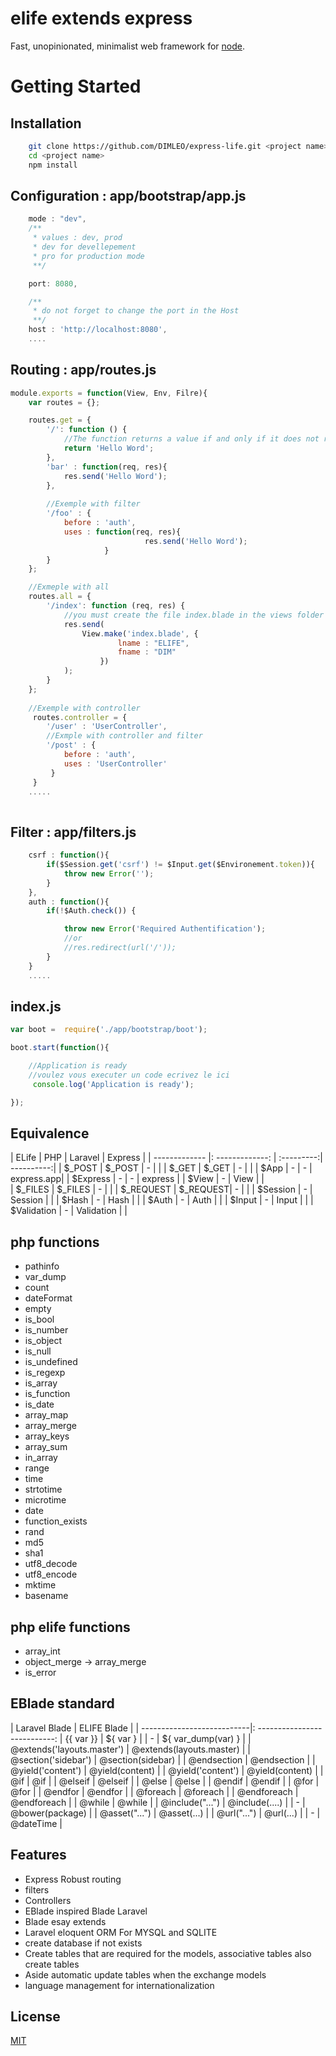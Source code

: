 # elife extends express

Fast, unopinionated, minimalist web framework for [node](http://nodejs.org).


# Getting Started

## Installation

```bash
    git clone https://github.com/DIMLEO/express-life.git <project name>
    cd <project name>
    npm install
```

## Configuration : app/bootstrap/app.js
```js
    mode : "dev", 
    /**
     * values : dev, prod
     * dev for devellepement 
     * pro for production mode 
     **/

    port: 8080,

    /**
     * do not forget to change the port in the Host
     **/
    host : 'http://localhost:8080',
    ....
```

## Routing : app/routes.js

```js
module.exports = function(View, Env, Filre){
    var routes = {};

    routes.get = {
        '/': function () {
            //The function returns a value if and only if it does not receive parameters
            return 'Hello Word';
        },
        'bar' : function(req, res){
            res.send('Hello Word');
        },
        
        //Exemple with filter
        '/foo' : {
            before : 'auth',
            uses : function(req, res){
                              res.send('Hello Word'); 
                     }
        }
    };

    //Exmeple with all
    routes.all = {
        '/index': function (req, res) {
            //you must create the file index.blade in the views folder
            res.send(
                View.make('index.blade', {
                        lname : "ELIFE",
                        fname : "DIM"
                    })
            );
        }
    };
    
    //Exemple with controller
     routes.controller = {
        '/user' : 'UserController',
        //Exmple with controller and filter
        '/post' : {
            before : 'auth',
            uses : 'UserController'
         }
     } 
    .....
    
```

## Filter : app/filters.js
```js
    csrf : function(){
        if($Session.get('csrf') != $Input.get($Environement.token)){
            throw new Error('');
        }
    },
    auth : function(){
        if(!$Auth.check()) {

            throw new Error('Required Authentification');
            //or
            //res.redirect(url('/'));
        }
    }
    .....
```


## index.js
```js
var boot =  require('./app/bootstrap/boot');

boot.start(function(){

    //Application is ready
    //voulez vous executer un code ecrivez le ici
     console.log('Application is ready');

});
```

## Equivalence

| ELife         |     PHP         |   Laravel  |   Express  |
| ------------- |: -------------: | :---------:| ----------:|
| $_POST        |        $_POST   |      -     |            |
| $_GET         |        $_GET    |      -     |            |
| $App          |        -        |      -     | express.app|
| $Express      |        -        |      -     | express    |
| $View         |        -        | View       |            |     
| $_FILES       |        $_FILES  |      -     |            |
| $_REQUEST     |        $_REQUEST|      -     |            |
| $Session      |        -        | Session    |            |
| $Hash         |        -        | Hash       |            |
| $Auth         |        -        | Auth       |            |
| $Input        |        -        | Input      |            |
| $Validation   |        -        | Validation |            |


## php functions

  * pathinfo
  * var_dump
  * count
  * dateFormat
  * empty
  * is_bool
  * is_number
  * is_object
  * is_null
  * is_undefined
  * is_regexp
  * is_array
  * is_function
  * is_date
  * array_map
  * array_merge
  * array_keys
  * array_sum
  * in_array
  * range
  * time
  * strtotime
  * microtime
  * date
  * function_exists
  * rand
  * md5
  * sha1
  * utf8_decode
  * utf8_encode
  * mktime
  * basename
  
## php elife functions

  * array_int
  * object_merge -> array_merge
  * is_error
  
## EBlade standard

 | Laravel Blade              |     ELIFE Blade             |
 | ---------------------------|: ---------------------------:
 | {{ var }}                  | ${ var }                    |
 | -                          | ${ var_dump(var) }          |
 | @extends('layouts.master') | @extends(layouts.master)    |
 | @section('sidebar')        | @section(sidebar)           |
 | @endsection                | @endsection                 |
 | @yield('content')          | @yield(content)             |
 | @yield('content')          | @yield(content)             |
 | @if                        | @if                         |
 | @elseif                    | @elseif                     |
 | @else                      | @else                       |
 | @endif                     | @endif                      |
 | @for                       | @for                        |
 | @endfor                    | @endfor                     |
 | @foreach                   | @foreach                    |
 | @endforeach                | @endforeach                 |
 | @while                     | @while                      |
 | @include("...")            | @include(....)              |
 | -                          | @bower(package)             |
 | @asset("...")              | @asset(...)                 |
 | @url("...")                | @url(...)                   |
 | -                          | @dateTime                   |
 
  
## Features

  * Express Robust routing
  * filters
  * Controllers
  * EBlade inspired Blade Laravel
  * Blade esay extends
  * Laravel eloquent ORM For MYSQL and SQLITE
  * create database if not exists
  * Create tables that are required for the models, associative tables also create tables
  * Aside automatic update tables when the exchange models
  * language management for internationalization



## License

  [MIT](LICENSE)